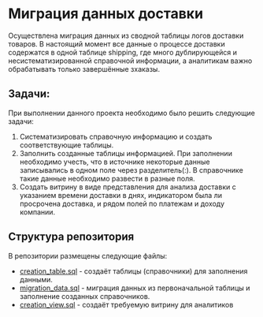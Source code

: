 # Миграция данных доставки

Осуществлена миграция данных из сводной таблицы логов доставки товаров. В настоящий момент все данные о процессе доставки содержатся в одной таблице shipping, где много 
дублирующейся и несистематизированной справочной информации, а аналитикам важно обрабатывать только завершённые зхаказы.

## Задачи:

При выполнении данного проекта необходимо было решить следующие задачи:
1. Систематизировать справочную информацию и создать соответствующие таблицы.
2. Заполнить созданные таблицы информацией. При заполнении необходимо учесть, что в источнике некоторые данные записывались в одном поле через разделитель(:). В справочнике такие данные необходимо развести в разные поля.
3. Создать витрину в виде представления для анализа доставки с указанием времени доставки в днях, индикатором была ли просрочена доставка, и рядом полей по платежам и доходу компании.
	
## Структура репозитория

В репозитории размещены следующие файлы:
* [creation_table.sql](creation_table.sql) - создаёт таблицы (справочники) для заполнения данными.
* [migration_data.sql](migration_data.sql) - миграция данных из первоначальной таблицы и заполнение созданных справочников.
* [creation_view.sql](creation_view.sql) - создаёт требуемую витрину для аналитиков